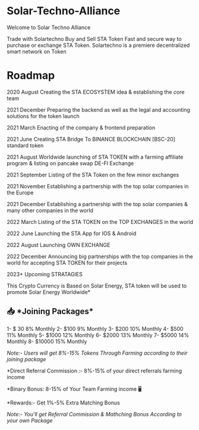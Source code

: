 # Solar-Techno-Alliance
Welcome to Solar Techno Alliance


Trade with Solartechno Buy and Sell STA Token
Fast and secure way to purchase or exchange STA Token. Solartechno is a premiere decentralized smart network on Token
<h1> Roadmap </h1>

2020 August
Creating the STA ECOSYSTEM idea & establishing the core team

2021 December
Preparing the backend as well as the legal and accounting solutions for the token launch

2021 March
Enacting of the company & frontend preparation

2021 June
Creating STA Bridge To BINANCE BLOCKCHAIN [BSC-20] standard token

2021 August
Worldwide launching of STA TOKEN with a farming affiliate program & listing on pancake swap DE-FI Exchange

2021 September
Listing of the STA Token on the few minor exchanges

2021 November
Establishing a partnership with the top solar companies in the Europe

2021 December
Establishing a partnership with the top solar companies & many other companies in the world

2022 March
Listing of the STA TOKEN on the TOP EXCHANGES in the world

2022 June
Launching the STA App for IOS & Android

2022 August
Launching OWN EXCHANGE

2022 December
Announcing big partnerships with the top companies in the world for accepting STA TOKEN for their projects

2023+
Upcoming STRATAGIES



 This Crypto Currency is Based on Solar Energy, STA token will be used to promote Solar Energy Worldwide* 

<h2> 📥 *Joining Packages* </h2>

1-      $ 30             8%  Monthly
2-     $100             9%  Monthly
3-     $200           10%  Monthly
4-     $500           11%  Monthly
5-   $1000           12%  Monthly
6-   $2000           13%  Monthly
7-   $5000           14%  Monthly
8- $10000           15%  Monthly

*Note:- Users will get 8%-15% Tokens Through Farming according to their joining package*

*Direct Referral Commission :- 8%-15% of your direct referrals farming income 

*Binary Bonus: 8-15% of Your Team Farming income 🖥️ 

*Rewards:- Get 1%-5% Extra Matching Bonus 

*Note:-  You'll get Referral Commission & Mathching Bonus According to your own Package*
